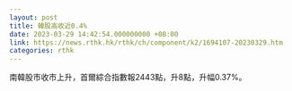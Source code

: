 ```yaml
---
layout: post
title: 韓股高收近0.4%
date: 2023-03-29 14:42:54.000000000 +08:00
link: https://news.rthk.hk/rthk/ch/component/k2/1694107-20230329.htm
categories: rthk
---
```


南韓股市收市上升，首爾綜合指數報2443點，升8點，升幅0.37%。
